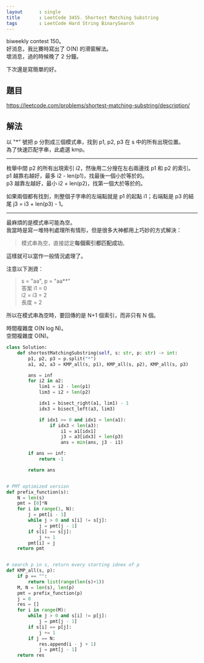 ```yaml
---
layout      : single
title       : LeetCode 3455. Shortest Matching Substring
tags        : LeetCode Hard String BinarySearch
---
```

biweekly contest 150。  
好消息，我比賽時寫出了 O(N) 的滑窗解法。  
壞消息，過的時候晚了 2 分鐘。  

下次還是寫簡單的好。  

## 題目

<https://leetcode.com/problems/shortest-matching-substring/description/>

## 解法

以 "*" 號把 p 分割成三個模式串，找到 p1, p2, p3 在 s 中的所有出現位置。  
為了快速匹配字串，此處選 kmp。  

---

枚舉中間 p2 的所有出現索引 i2，然後用二分搜在左右兩邊找 p1 和 p2 的索引。  
p1 越靠右越好，最多 i2 - len(p1)，找最後一個小於等於的。  
p3 越靠左越好，最小 i2 + len(p2)，找第一個大於等於的。  

如果兩個都有找到，則整個子字串的左端點就是 p1 的起點 i1；右端點是 p3 的結尾 j3 = i3 + len(p3) - 1。  

---

最麻煩的是模式串可能為空。  
我當時是寫一堆特判處理所有情形，但是很多大神都用上巧妙的方式解決：  
> 模式串為空，直接認定**每個索引都匹配成功**。  

這樣就可以當作一般情況處理了。  

注意以下測資：  
> s = "aa",  p = "aa**"  
> 答案 i1 = 0  
> i2 = i3 = 2  
> 長度 = 2  

所以在模式串為空時，要回傳的是 N+1 個索引，而非只有 N 個。  

時間複雜度 O(N log N)。  
空間複雜度 O(N)。  

```python
class Solution:
    def shortestMatchingSubstring(self, s: str, p: str) -> int:
        p1, p2, p3 = p.split("*")
        a1, a2, a3 = KMP_all(s, p1), KMP_all(s, p2), KMP_all(s, p3)

        ans = inf
        for i2 in a2:
            lim1 = i2 - len(p1)
            lim3 = i2 + len(p2)

            idx1 = bisect_right(a1, lim1) - 1
            idx3 = bisect_left(a3, lim3)

            if idx1 >= 0 and idx1 < len(a1):
                if idx3 < len(a3):
                    i1 = a1[idx1]
                    j3 = a3[idx3] + len(p3)
                    ans = min(ans, j3 - i1)

        if ans == inf:
            return -1

        return ans


# PMT optimized version
def prefix_function(s):
    N = len(s)
    pmt = [0]*N
    for i in range(1, N):
        j = pmt[i - 1]
        while j > 0 and s[i] != s[j]:
            j = pmt[j - 1]
        if s[i] == s[j]:
            j += 1
        pmt[i] = j
    return pmt


# search p in s, return every starting idnex of p
def KMP_all(s, p):
    if p == "":
        return list(range(len(s)+1))
    M, N = len(s), len(p)
    pmt = prefix_function(p)
    j = 0
    res = []
    for i in range(M):
        while j > 0 and s[i] != p[j]:
            j = pmt[j - 1]
        if s[i] == p[j]:
            j += 1
        if j == N:
            res.append(i - j + 1)
            j = pmt[j - 1]
    return res
```
